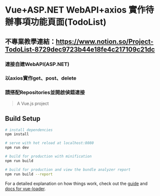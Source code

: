 


# Vue+ASP.NET WebAPI+axios 實作待辦事項功能頁面(TodoList)

## 不專業教學連結：https://www.notion.so/Project-TodoList-8729dec9723b44e18fe4c217109c21dc

### 連接自建WebAPI(ASP.NET)
### 以axios實作get、post、delete
### 請搭配Repositories<TodoApi>並開啟偵錯連接

> A Vue.js project

## Build Setup

``` bash
# install dependencies
npm install

# serve with hot reload at localhost:8080
npm run dev

# build for production with minification
npm run build

# build for production and view the bundle analyzer report
npm run build --report
```

For a detailed explanation on how things work, check out the [guide](http://vuejs-templates.github.io/webpack/) and [docs for vue-loader](http://vuejs.github.io/vue-loader).
